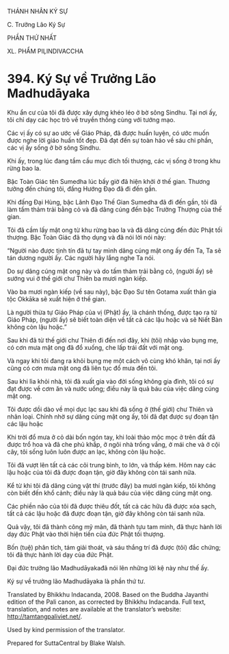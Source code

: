THÁNH NHÂN KÝ SỰ

C. Trưởng Lão Ký Sự

PHẦN THỨ NHẤT

XL. PHẨM PIḶINDIVACCHA

# 394\. Ký Sự về Trưởng Lão Madhudāyaka

Khu ẩn cư của tôi đã được xây dựng khéo léo ở bờ sông Sindhu. Tại nơi ấy, tôi chỉ dạy các học trò về truyền thống cùng với tướng mạo.

Các vị ấy có sự ao ước về Giáo Pháp, đã được huấn luyện, có ước muốn được nghe lời giáo huấn tốt đẹp. Đã đạt đến sự toàn hảo về sáu chi phần, các vị ấy sống ở bờ sông Sindhu.

Khi ấy, trong lúc đang tầm cầu mục đích tối thượng, các vị sống ở trong khu rừng bao la.

Bậc Toàn Giác tên Sumedha lúc bấy giờ đã hiện khởi ở thế gian. Thương tưởng đến chúng tôi, đấng Hướng Đạo đã đi đến gần.

Khi đấng Đại Hùng, bậc Lãnh Đạo Thế Gian Sumedha đã đi đến gần, tôi đã làm tấm thảm trải bằng cỏ và đã dâng cúng đến bậc Trưởng Thượng của thế gian.

Tôi đã cầm lấy mật ong từ khu rừng bao la và đã dâng cúng đến đức Phật tối thượng. Bậc Toàn Giác đã thọ dụng và đã nói lời nói này:

“Người nào được tịnh tín đã tự tay mình dâng cúng mật ong ấy đến Ta, Ta sẽ tán dương người ấy. Các người hãy lắng nghe Ta nói.

Do sự dâng cúng mật ong này và do tấm thảm trải bằng cỏ, (người ấy) sẽ sướng vui ở thế giới chư Thiên ba mươi ngàn kiếp.

Vào ba mươi ngàn kiếp (về sau này), bậc Đạo Sư tên Gotama xuất thân gia tộc Okkāka sẽ xuất hiện ở thế gian.

Là người thừa tự Giáo Pháp của vị (Phật) ấy, là chánh thống, được tạo ra từ Giáo Pháp, (người ấy) sẽ biết toàn diện về tất cả các lậu hoặc và sẽ Niết Bàn không còn lậu hoặc.”

Sau khi đã từ thế giới chư Thiên đi đến nơi đây, khi (tôi) nhập vào bụng mẹ, có cơn mưa mật ong đã đổ xuống, che lấp trái đất với mật ong.

Và ngay khi tôi đang ra khỏi bụng mẹ một cách vô cùng khó khăn, tại nơi ấy cũng có cơn mưa mật ong đã liên tục đổ mưa đến tôi.

Sau khi lìa khỏi nhà, tôi đã xuất gia vào đời sống không gia đình, tôi có sự đạt được về cơm ăn và nước uống; điều này là quả báu của việc dâng cúng mật ong.

Tôi được dồi dào về mọi dục lạc sau khi đã sống ở (thế giới) chư Thiên và nhân loại. Chính nhờ sự dâng cúng mật ong ấy, tôi đã đạt được sự đoạn tận các lậu hoặc

Khi trời đổ mưa ở cỏ dài bốn ngón tay, khi loài thảo mộc mọc ở trên đất đã được trổ hoa và đã che phủ khắp, ở ngôi nhà trống vắng, ở mái che và ở cội cây, tôi sống luôn luôn được an lạc, không còn lậu hoặc.

Tôi đã vượt lên tất cả các cõi trung bình, to lớn, và thấp kém. Hôm nay các lậu hoặc của tôi đã được đoạn tận, giờ đây không còn tái sanh nữa.

Kể từ khi tôi đã dâng cúng vật thí (trước đây) ba mươi ngàn kiếp, tôi không còn biết đến khổ cảnh; điều này là quả báu của việc dâng cúng mật ong.

Các phiền não của tôi đã được thiêu đốt, tất cả các hữu đã được xóa sạch, tất cả các lậu hoặc đã được đoạn tận, giờ đây không còn tái sanh nữa.

Quả vậy, tôi đã thành công mỹ mãn, đã thành tựu tam minh, đã thực hành lời dạy đức Phật vào thời hiện tiền của đức Phật tối thượng.

Bốn (tuệ) phân tích, tám giải thoát, và sáu thắng trí đã được (tôi) đắc chứng; tôi đã thực hành lời dạy của đức Phật.

Đại đức trưởng lão Madhudāyakađã nói lên những lời kệ này như thế ấy.

Ký sự về trưởng lão Madhudāyaka là phần thứ tư.

Translated by Bhikkhu Indacanda, 2008. Based on the Buddha Jayanthi edition of the Pali canon, as corrected by Bhikkhu Indacanda. Full text, translation, and notes are available at the translator’s website: http://tamtangpaliviet.net/.

Used by kind permission of the translator.

Prepared for SuttaCentral by Blake Walsh.
